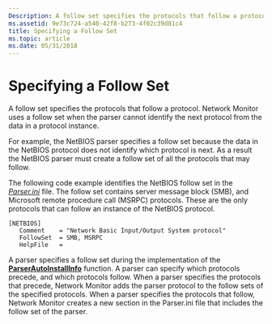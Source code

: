 ```yaml
---
Description: A follow set specifies the protocols that follow a protocol. Network Monitor uses a follow set when the parser cannot identify the next protocol from the data in a protocol instance.
ms.assetid: 9e73c724-a540-42f8-b273-4f02c39d81c4
title: Specifying a Follow Set
ms.topic: article
ms.date: 05/31/2018
---
```


# Specifying a Follow Set

A follow set specifies the protocols that follow a protocol. Network Monitor uses a follow set when the parser cannot identify the next protocol from the data in a protocol instance.

For example, the NetBIOS parser specifies a follow set because the data in the NetBIOS protocol does not identify which protocol is next. As a result the NetBIOS parser must create a follow set of all the protocols that may follow.

The following code example identifies the NetBIOS follow set in the [*Parser.ini*](p.md) file. The follow set contains server message block (SMB), and Microsoft remote procedure call (MSRPC) protocols. These are the only protocols that can follow an instance of the NetBIOS protocol.

``` syntax
[NETBIOS]
   Comment    = "Network Basic Input/Output System protocol"
   FollowSet  = SMB, MSRPC
   HelpFile   =
```

A parser specifies a follow set during the implementation of the [**ParserAutoInstallInfo**](parserautoinstallinfo.md) function. A parser can specify which protocols precede, and which protocols follow. When a parser specifies the protocols that precede, Network Monitor adds the parser protocol to the follow sets of the specified protocols. When a parser specifies the protocols that follow, Network Monitor creates a new section in the Parser.ini file that includes the follow set of the parser.

 

 



